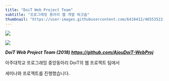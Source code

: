 ```yaml
---
title: "DoiT Web Project Team"
subtitle: "프로그래밍 동아리 웹 개발 워크숍"
thumbnail: "https://user-images.githubusercontent.com/6410412/46553522-af2a8e80-c918-11e8-8dce-111bb08c4fc1.png"
---
```


![](https://user-images.githubusercontent.com/6410412/46553523-afc32500-c918-11e8-82e4-b04d95fae4ba.png)

![](https://user-images.githubusercontent.com/6410412/46553524-afc32500-c918-11e8-9176-6b4de15dd988.png)

_**DoiT Web Project Team (2018) https://github.com/AjouDoiT-WebProj**_

아주대학교 프로그래밍 중앙동아리 DoiT의 웹 프로젝트 팀에서

세미나와 프로젝트를 진행했습니다.